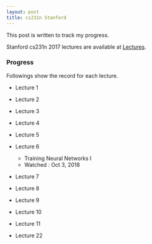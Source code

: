 ```yaml
---
layout: post
title: cs231n Stanford
---
```

This post is written to track my progress.

Stanford cs231n 2017 lectures are available at [Lectures](https://www.youtube.com/watch?v=vT1JzLTH4G4&list=PLC1qU-LWwrF64f4QKQT-Vg5Wr4qEE1Zxk).

### Progress

Followings show the record for each lecture.

* Lecture 1
* Lecture 2
* Lecture 3
* Lecture 4
* Lecture 5
* Lecture 6  
  * Training Neural Networks I
  * Watched : Oct 3, 2018
  
* Lecture 7
* Lecture 8
* Lecture 9
* Lecture 10
* Lecture 11
* Lecture 22

